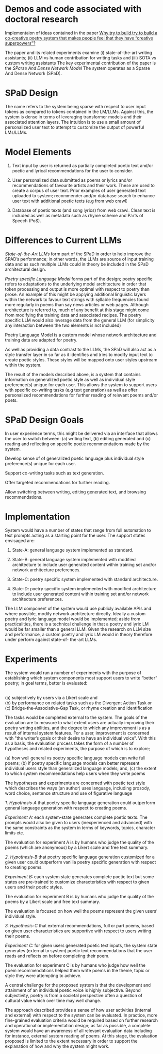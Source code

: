 # Demos and code associated with doctoral research

Implementaion of ideas contained in the paper [Why try to build try to build a co-creative poetry system that makes people feel that they have “creative superpowers”?](https://ceur-ws.org/Vol-3359/paper8.pdf)

The paper and its related experiments examine (i) state-of-the-art writing assistants; (ii) LLM vs human contribution for writing tasks and (iii)  SOTA vs custom writing assistants
The key experimental contribution of the paper is the *SParse And Dense Network Model* The system operates as a Sparse And Dense Network (SPaD). 

# SPaD Design 
The name refers to the system being sparse with respect to user input tokens as compared to tokens contained in the LM/LLMs. Against this, the system is dense in terms of leveraging transformer models and their associated attention layers.  The intuition is to use a small amount of personalized user text to attempt to customize the output of powerful LMs/LLMs.





 
# Model Elements
1. Text input by user is returned as partially completed poetic text and/or poetic and lyrical recommendations for the user to consider. 

2. User personalized data submitted as poems or lyrics and/or recommendations of favourite artists and their work. These are used to create a corpus of user text. Prior
examples of user generated text uploaded to system; recommender and/or database search to enhance user text with additional poetic texts (e.g from web crawl) 

3. Database of poetic texts (and song lyrics) from web crawl. Clean text is included as well as metadata such as rhyme scheme and Parts of Speech (PoS).

# Differences to Current LLMs
*State-of-the-Art LLMs* form part of the SPaD in order to help improve the SPAD’s performance; in other words, the LLMs are source of input training data and as such multiple LLMs could in theory be included in the SPaD architectural design.

*Poetry specific Language Model* forms part of the design; poetry specific refers to adaptations to the underlying model architecture in order that token processing and output is more optimal with respect to poetry than prose. An example of this might be applying additional linguistic layers within the network to favour text strings
with syllable frequencies found more regularly in poems than say news articles or web pages. Although architecture is referred to, much of any benefit at this stage might come from modifying the training data and associated recipes. The poetry specific LLM would also leverage data from the general LLM (for simplicity any interaction between the two elements is not included)

Poetry Language Model is a custom model whose network architecture and training data are adapted for poetry. 

As well as providing a data contrast to the LLMs, the SPaD  will also act as a style transfer layer in so far as it identifies and tries to modify input text to create poetic styles. These styles will be mapped onto user styles upstream within the system.

The result of the models described above, is a system that contains information on generalized poetic style as well as individual style preference(s) unique for each user. This allows the system to support users with specific co-writing tasks (e.g text generation) as well as offer personalized recommendations for further reading of relevant poems and/or poets. 

# SPaD Design Goals

In user experience terms, this might be delivered via an interface that allows the user
to switch between: (a) writing text, (b) editing generated and  (c) reading and reflecting on specific poetic recommendations made by the system.

Develop sense of of generalized poetic language plus  individual style preference(s) unique for each user.

Support co-writing tasks such as text generation.

Offer targeted recommendations for further reading. 

Allow switching between writing, editing generated text, and browsing recommendations.


# Implementation

System would have a number of states that range from full automation to text prompts acting as a starting point for the user. The support states envisaged are:

1. State-A: general language system implemented as standard.

2. State-B: general language system implemented with modified architecture to include user generated content within training set and/or network architecture preferences.

3. State-C: poetry specific system implemented with standard architecture.

4. State-D: poetry specific system implemented with modified architecture to include user generated content within training set and/or network architecture preferences.

The LLM component of the system would use publicly available APIs and where possible, modify network architecture directly. Ideally a custom poetry and lyric language model would be implemented; aside from practicalities, there is a technical challenge in that a poetry and lyric LM would be far smaller than a general LLM. Given the research on LLM size and performance, a custom poetry and lyric LM would in theory therefore under perform against state-of- the-art LLMs. 

# Experiments

The system would run a number of experiments with the purpose of establishing which system components most support users to write “better” poetry; in goal terms,
better is evaluated:

</br>(a) subjectively by users via a Likert scale and </br>
(b) by performance on related tasks such as the Divergent Action Task or
</br>(c) Bridge-the-Associative-Gap Task, or rhyme creation and identification </br>

The tasks would be completed external to the system. The goals of the evaluation are to measure to what extent users are actually improving their poetry writing abilities, and the degree to which any improvement is as a result of internal system features. For a user, improvement is concerned with "the writer’s goals or their desire to have an individual voice". With this as a basis, the evaluation process takes the form of a number of hypotheses and related experiments, the purpose of which is to explore; 

(a) how well general vs poetry specific language models can write full poems;
(b) if poetry specific language models can better represent individual users style than generalized language models; and, 
(c) the extent to which system recommendations help users when they write 
poems 

The hypotheses and experiments are concerned with poetic text style which describes the ways (an author) uses language, including prosody, word choice, sentence structure and use of figurative language

*1. Hypothesis-A* that poetry specific language generation could outperform general language generation with respect to creating poems.

*Experiment A:* each system-state generates complete poetic texts. The prompts would also be given to users (inexperienced and advanced) with the same constraints as the system in terms of keywords, topics, character limits etc.

The evaluation for experiment A is by humans who judge the quality of the poems (which are anonymous) by a Likert scale and free text summary.

*2. Hypothesis-B* that poetry specific language generation customized for a given user could outperform vanilla poetry specific generation with respect to creating poems. 

*Experiment B:* each system state generates complete poetic text but some states are pre-trained to customize characteristics with respect to given users and their poetic styles. 

The evaluation for experiment B is by humans who judge the quality of the poems by a Likert scale and free text summary.

The evaluation is focused on how well the poems represent the given users’ individual style.

*3. Hypothesis-C* that external recommendations, full or part poems, based on given user characteristics are supportive with respect to users writing their poems. 

*Experiment C:* for given users generated poetic text inputs, the system state generates (external to system) poetic text recommendations that the user reads and reflects on before completing their poem. 

The evaluation for experiment C is by humans who judge how well the poem
recommendations helped them write poems in the theme, topic or style they were attempting to achieve.

A central challenge for the proposed system is that the development and attainment of an individual poetic voice is highly subjective. Beyond subjectivity, poetry is from a societal perspective often a question of cultural value which over time may well change.

The approach described provides a sense of how user activities (internal and external) with respect to the system can be evaluated. In practice, more fine-grained
evaluation criteria would be required based on further research and operational or implementation design; as far as possible, a complete system would have an awareness of all relevant evaluation data including for instance, external system reading of poems. At this stage, the evaluation proposed is limited to the extent necessary in order to support the explanation of how and why the system might work. 





    


